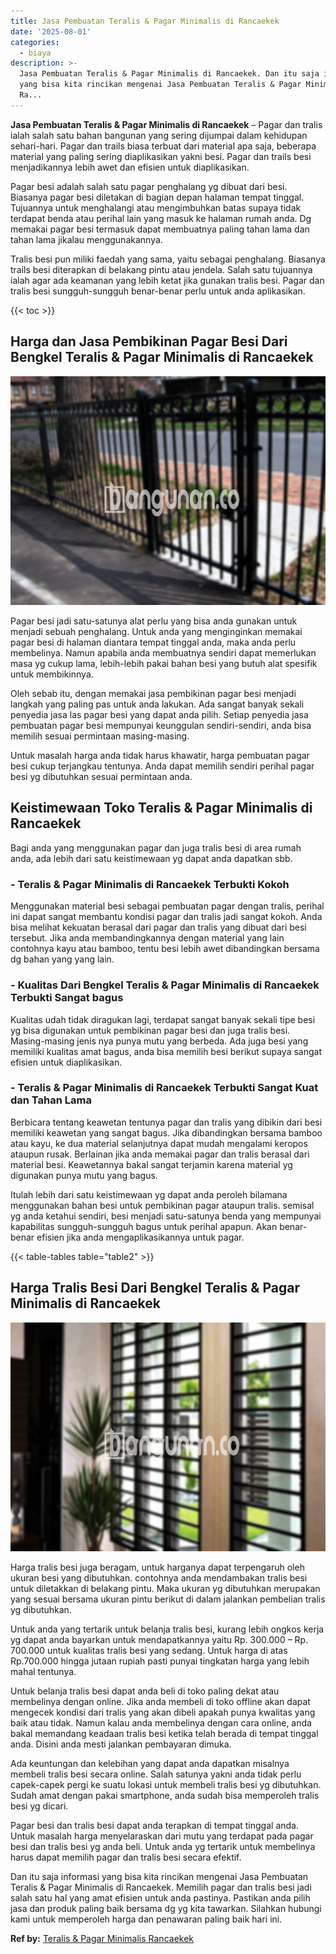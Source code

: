 ```yaml
---
title: Jasa Pembuatan Teralis & Pagar Minimalis di Rancaekek
date: '2025-08-01'
categories:
  - biaya
description: >-
  Jasa Pembuatan Teralis & Pagar Minimalis di Rancaekek. Dan itu saja informasi
  yang bisa kita rincikan mengenai Jasa Pembuatan Teralis & Pagar Minimalis di
  Ra...
---
```


**Jasa Pembuatan Teralis & Pagar Minimalis di Rancaekek** – Pagar dan tralis ialah salah satu bahan bangunan yang sering dijumpai dalam kehidupan sehari-hari. Pagar dan trails biasa terbuat dari material apa saja, beberapa material yang paling sering diaplikasikan yakni besi. Pagar dan trails besi menjadikannya lebih awet dan efisien untuk diaplikasikan.

Pagar besi adalah salah satu pagar penghalang yg dibuat dari besi. Biasanya pagar besi diletakan di bagian depan halaman tempat tinggal. Tujuannya untuk menghalangi atau mengimbuhkan batas supaya tidak terdapat benda atau perihal lain yang masuk ke halaman rumah anda. Dg memakai pagar besi termasuk dapat membuatnya paling tahan lama dan tahan lama jikalau menggunakannya.

Tralis besi pun miliki faedah yang sama, yaitu sebagai penghalang. Biasanya trails besi diterapkan di belakang pintu atau jendela. Salah satu tujuannya ialah agar ada keamanan yang lebih ketat jika gunakan tralis besi. Pagar dan tralis besi sungguh-sungguh benar-benar perlu untuk anda aplikasikan.

{{< toc >}}

## Harga dan Jasa Pembikinan Pagar Besi Dari Bengkel Teralis & Pagar Minimalis di Rancaekek

![Jasa Pembuatan Teralis & Pagar Minimalis di Rancaekek](/images/pagar-minimalis-murah-53.png)

Pagar besi jadi satu-satunya alat perlu yang bisa anda gunakan untuk menjadi sebuah penghalang. Untuk anda yang menginginkan memakai pagar besi di halaman diantara tempat tinggal anda, maka anda perlu membelinya. Namun apabila anda membuatnya sendiri dapat memerlukan masa yg cukup lama, lebih-lebih pakai bahan besi yang butuh alat spesifik untuk membikinnya.

Oleh sebab itu, dengan memakai jasa pembikinan pagar besi menjadi langkah yang paling pas untuk anda lakukan. Ada sangat banyak sekali penyedia jasa las pagar besi yang dapat anda pilih. Setiap penyedia jasa pembuatan pagar besi mempunyai keunggulan sendiri-sendiri, anda bisa memilih sesuai permintaan masing-masing.

Untuk masalah harga anda tidak harus khawatir, harga pembuatan pagar besi cukup terjangkau tentunya. Anda dapat memilih sendiri perihal pagar besi yg dibutuhkan sesuai permintaan anda.

## Keistimewaan Toko Teralis & Pagar Minimalis di Rancaekek

Bagi anda yang menggunakan pagar dan juga tralis besi di area rumah anda, ada lebih dari satu keistimewaan yg dapat anda dapatkan sbb.

### \- Teralis & Pagar Minimalis di Rancaekek Terbukti Kokoh

Menggunakan material besi sebagai pembuatan pagar dengan tralis, perihal ini dapat sangat membantu kondisi pagar dan tralis jadi sangat kokoh. Anda bisa melihat kekuatan berasal dari pagar dan tralis yang dibuat dari besi tersebut. Jika anda membandingkannya dengan material yang lain contohnya kayu atau bamboo, tentu besi lebih awet dibandingkan bersama dg bahan yang yang lain.

### \- Kualitas Dari Bengkel Teralis & Pagar Minimalis di Rancaekek Terbukti Sangat bagus

Kualitas udah tidak diragukan lagi, terdapat sangat banyak sekali tipe besi yg bisa digunakan untuk pembikinan pagar besi dan juga tralis besi. Masing-masing jenis nya punya mutu yang berbeda. Ada juga besi yang memiliki kualitas amat bagus, anda bisa memilih besi berikut supaya sangat efisien untuk diaplikasikan.

### \- Teralis & Pagar Minimalis di Rancaekek Terbukti Sangat Kuat dan Tahan Lama

Berbicara tentang keawetan tentunya pagar dan tralis yang dibikin dari besi memiliki keawetan yang sangat bagus. Jika dibandingkan bersama bamboo atau kayu, ke dua material selanjutnya dapat mudah mengalami keropos ataupun rusak. Berlainan jika anda memakai pagar dan tralis berasal dari material besi. Keawetannya bakal sangat terjamin karena material yg digunakan punya mutu yang bagus.

Itulah lebih dari satu keistimewaan yg dapat anda peroleh bilamana menggunakan bahan besi untuk pembikinan pagar ataupun tralis. semisal yg anda ketahui sendiri, besi menjadi satu-satunya benda yang mempunyai kapabilitas sungguh-sungguh bagus untuk perihal apapun. Akan benar-benar efisien jika anda mengaplikasikannya untuk pagar.

{{< table-tables table="table2" >}}

## Harga Tralis Besi Dari Bengkel Teralis & Pagar Minimalis di Rancaekek

![Jasa Pembuatan Teralis & Pagar Minimalis di Rancaekek](/images/teralis-minimalis-murah-35.png)

Harga tralis besi juga beragam, untuk harganya dapat terpengaruh oleh ukuran besi yang dibutuhkan. contohnya anda mendambakan tralis besi untuk diletakkan di belakang pintu. Maka ukuran yg dibutuhkan merupakan yang sesuai bersama ukuran pintu berikut di dalam jalankan pembelian tralis yg dibutuhkan.

Untuk anda yang tertarik untuk belanja tralis besi, kurang lebih ongkos kerja yg dapat anda bayarkan untuk mendapatkannya yaitu Rp. 300.000 – Rp. 700.000 untuk kualitas tralis besi yang sedang. Untuk harga di atas Rp.700.000 hingga jutaan rupiah pasti punyai tingkatan harga yang lebih mahal tentunya.

Untuk belanja tralis besi dapat anda beli di toko paling dekat atau membelinya dengan online. Jika anda membeli di toko offline akan dapat mengecek kondisi dari tralis yang akan dibeli apakah punya kwalitas yang baik atau tidak. Namun kalau anda membelinya dengan cara online, anda bakal memandang keadaan tralis besi ketika telah berada di tempat tinggal anda. Disini anda mesti jalankan pembayaran dimuka.

Ada keuntungan dan kelebihan yang dapat anda dapatkan misalnya membeli tralis besi secara online. Salah satunya yakni anda tidak perlu capek-capek pergi ke suatu lokasi untuk membeli tralis besi yg dibutuhkan. Sudah amat dengan pakai smartphone, anda sudah bisa memperoleh tralis besi yg dicari.

Pagar besi dan tralis besi dapat anda terapkan di tempat tinggal anda. Untuk masalah harga menyelaraskan dari mutu yang terdapat pada pagar besi dan tralis besi yg anda beli. Untuk anda yg tertarik untuk membelinya harus dapat memilih pagar dan tralis besi secara efektif.

Dan itu saja informasi yang bisa kita rincikan mengenai Jasa Pembuatan Teralis & Pagar Minimalis di Rancaekek. Memilih pagar dan tralis besi jadi salah satu hal yang amat efisien untuk anda pastinya. Pastikan anda pilih jasa dan produk paling baik bersama dg yg kita tawarkan. Silahkan hubungi kami untuk memperoleh harga dan penawaran paling baik hari ini.

**Ref by:** [Teralis & Pagar Minimalis Rancaekek](https://id.wikipedia.org/wiki/Teralis)
